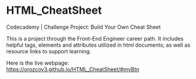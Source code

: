 # HTML_CheatSheet


Codecademy | Challenge Project: Build Your Own Cheat Sheet

This is a project through the Front-End Engineer career path. It includes helpful tags, elements and attributes utilized in html documents; as well as resource links to support learning.

Here is the live webpage: https://orozcov3.github.io/HTML_CheatSheet/#myBtn
